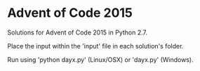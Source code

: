 Advent of Code 2015
===================
Solutions for Advent of Code 2015 in Python 2.7.

Place the input within the 'input' file in each solution's folder.

Run using 'python dayx.py' (Linux/OSX) or 'dayx.py' (Windows).